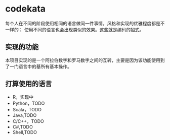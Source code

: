 # codekata
每个人在不同的阶段使用相同的语言做同一件事情，风格和实现的优雅程度都是不一样的；
使用不同的语言也会出现类似的效果。这些就是编码的招式。
## 实现的功能
本项目实现的是一个阿拉伯数字和罗马数字之间的互转，主要是因为该功能使用到了一门语言中的基所有基本操作。

## 打算使用的语言
- R，实现中
- Python，TODO
- Scala，TODO
- Java,TODO
- C/C++，TODO
- C#,TODO
- Shell,TODO
